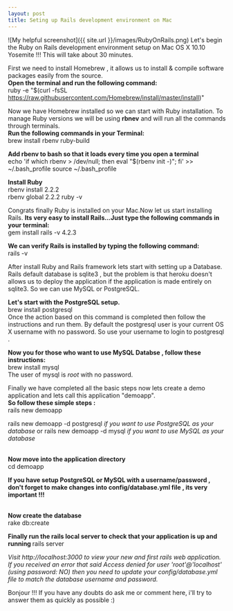 ```yaml
---
layout: post
title: Seting up Rails development environment on Mac
---
```


![My helpful screenshot]({{ site.url }}/images/RubyOnRails.png)
Let's begin the Ruby on Rails development environment setup on Mac OS X 10.10 Yosemite !!! This will take about 30 minutes.

First we need to install Homebrew , it allows us to install & compile software packages easily from the source.
<br><b>Open the terminal and run the following command:</b></br>
ruby -e "$(curl -fsSL https://raw.githubusercontent.com/Homebrew/install/master/install)" 

Now we have Homebrew installed so we can start with Ruby installation. To manage Ruby versions we will be using <b>rbnev</b> and will run all the commands through terminals.
<br><b>Run the following commands in your Terminal:</b></br>
brew install rbenv ruby-build

<b>Add rbenv to bash so that it loads every time you open a terminal</b>
<br>echo 'if which rbenv > /dev/null; then eval "$(rbenv init -)"; fi' >> ~/.bash_profile
source ~/.bash_profile</br>

<b>Install Ruby</b>
<br>rbenv install 2.2.2</br>
rbenv global 2.2.2
ruby -v</br>



Congrats finally Ruby is installed on your Mac.Now let us start installing Rails.
<b>Its very easy to install Rails...Just type the following commands in your terminal:</b>
<br>gem install rails -v 4.2.3</br>

<b>We can verify Rails is installed by typing the following command:</b>
<br>rails -v</br>


After install Ruby and Rails framework lets start with setting up a Database. Rails default database is sqlite3 , but the problem is that heroku doesn't allows us to deploy the application if the application is made entirely on sqlite3. So we can use MySQL or PostgreSQL.

<b>Let's start with the PostgreSQL setup.</b>
<br>brew install postgresql</br>
Once the action based on this command is completed then follow the instructions and run them.
By default the postgresql user is your current OS X username with no password. So use your username to login to postgresql .

<b>Now you for those who want to use MySQL Databse , follow these instructions: </b>
<br>brew install mysql</br>
The user of mysql is <i>root</i> with no password.


Finally we have completed all the basic steps now lets create a demo application and lets call this application "demoapp". 
<br><b>So follow these simple steps : </b></br>
rails new demoapp

rails new demoapp -d postgresql *if you want to use PostgreSQL as your database*
                                 or
rails new demoapp -d mysql *if you want to use MySQL as your database*

<br><b>Now move into the application directory</b></br>
cd demoapp

<b>If you have setup PostgreSQL or MySQL with a username/password , don't forget to make changes into config/database.yml file , its very important !!!</b>

<br><b>Now create the database</b></br>
rake db:create

<b>Finally run the rails local server to check that your application is up and running </b>
rails server

<i>Visit http://localhost:3000 to view your new and first rails web application. If you received an error that said Access denied for user 'root'@'localhost' (using password: NO) then you need to update your config/database.yml file to match the database username and password.</i>

Bonjour !!! If you have any doubts do ask me or comment here,  i'll try to answer them as quickly as possible :)
